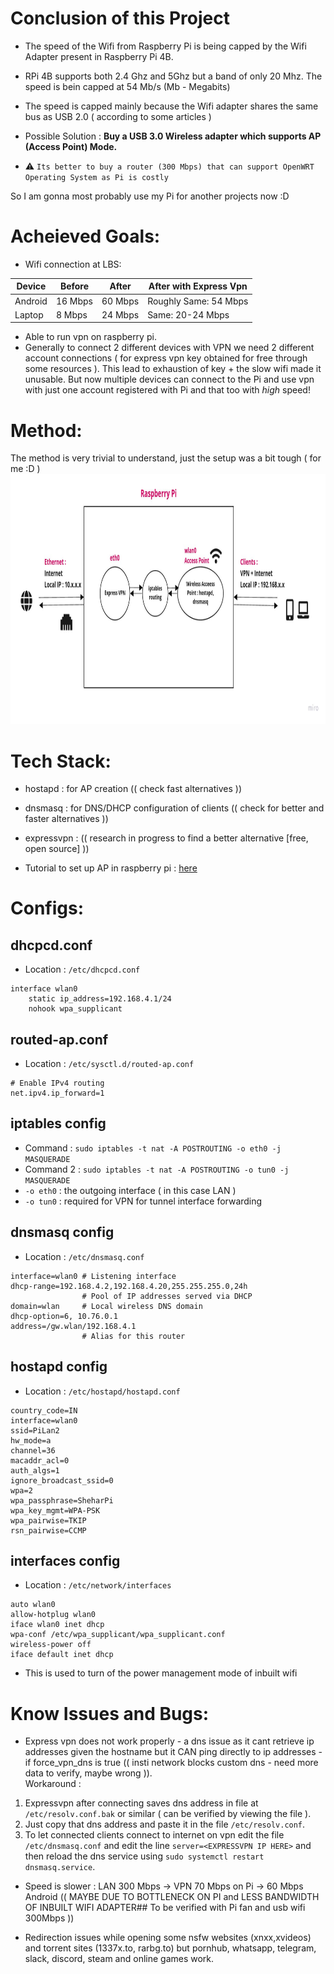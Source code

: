 # Conclusion of this Project

- The speed of the Wifi from Raspberry Pi is being capped by the Wifi Adapter present in Raspberry Pi 4B.
- RPi 4B supports both 2.4 Ghz and 5Ghz but a band of only 20 Mhz. The speed is bein capped at 54 Mb/s (Mb - Megabits)
- The speed is capped mainly because the Wifi adapter shares the same bus as USB 2.0 ( according to some articles )

- Possible Solution : **Buy a USB 3.0 Wireless adapter which supports AP (Access Point) Mode.**
- :warning:  ` Its better to buy a router (300 Mbps) that can support OpenWRT Operating System as Pi is costly `
<p> So I am gonna most probably use my Pi for another projects now :D</p>

# Acheieved Goals:

- Wifi connection at LBS:<br/> 

| Device | Before | After | After with Express Vpn |
| --- | --- | --- | --- |
| Android | 16 Mbps | 60 Mbps | Roughly Same: 54 Mbps |
| Laptop | 8 Mbps | 24 Mbps | Same: 20-24 Mbps |

- Able to run vpn on raspberry pi.
- Generally to connect 2 different devices with VPN we need 2 different account connections ( for express vpn key obtained for free through some resources ). This lead to exhaustion of key + the slow wifi made it unusable. But now multiple devices can connect to the Pi and use vpn with just one account registered with Pi and that too with *high* speed!

# Method:

The method is very trivial to understand, just the setup was a bit tough ( for me :D ) <br/>
<img src="./piLan-img.jpg" width=900px height=400px />

# Tech Stack:

- hostapd : for AP creation (( check fast alternatives ))
- dnsmasq : for DNS/DHCP configuration of clients (( check for better and faster alternatives ))
- expressvpn : (( research in progress to find a better alternative [free, open source] ))

- Tutorial to set up AP in raspberry pi : [here](https://www.raspberrypi.com/documentation/computers/configuration.html#setting-up-a-routed-wireless-access-point)

# Configs:

## dhcpcd.conf

- Location : `/etc/dhcpcd.conf`

```
interface wlan0			
    static ip_address=192.168.4.1/24
    nohook wpa_supplicant

```

## routed-ap.conf

- Location : `/etc/sysctl.d/routed-ap.conf`

```
# Enable IPv4 routing
net.ipv4.ip_forward=1
```

## iptables config

- Command : `sudo iptables -t nat -A POSTROUTING -o eth0 -j MASQUERADE`
- Command 2 : `sudo iptables -t nat -A POSTROUTING -o tun0 -j MASQUERADE`
- `-o eth0` : the outgoing interface ( in this case LAN )
- `-o tun0` : required for VPN for tunnel interface forwarding


## dnsmasq config

- Location  : `/etc/dnsmasq.conf`

```
interface=wlan0 # Listening interface
dhcp-range=192.168.4.2,192.168.4.20,255.255.255.0,24h
                # Pool of IP addresses served via DHCP
domain=wlan     # Local wireless DNS domain
dhcp-option=6, 10.76.0.1
address=/gw.wlan/192.168.4.1
                # Alias for this router

```

## hostapd config

- Location : `/etc/hostapd/hostapd.conf`

```
country_code=IN
interface=wlan0
ssid=PiLan2
hw_mode=a
channel=36
macaddr_acl=0
auth_algs=1
ignore_broadcast_ssid=0
wpa=2
wpa_passphrase=SheharPi
wpa_key_mgmt=WPA-PSK
wpa_pairwise=TKIP
rsn_pairwise=CCMP
```

## interfaces config

- Location : `/etc/network/interfaces`

```
auto wlan0
allow-hotplug wlan0
iface wlan0 inet dhcp
wpa-conf /etc/wpa_supplicant/wpa_supplicant.conf
wireless-power off
iface default inet dhcp
```

- This is used to turn of the power management mode of inbuilt wifi

# Know Issues and Bugs:

- Express vpn does not work properly - a dns issue as it cant retrieve ip addresses given the hostname but it CAN ping directly to ip addresses -if force_vpn_dns is true (( insti network blocks custom dns - need more data to verify, maybe wrong )).<br/>
Workaround : <br/>
1. Expressvpn after connecting saves dns address in file at `/etc/resolv.conf.bak` or similar ( can be verified by viewing the file ).
2. Just copy that dns address and paste it in the file `/etc/resolv.conf`.
3. To let connected clients connect to internet on vpn edit the file `/etc/dnsmasq.conf` and edit the line `server=<EXPRESSVPN IP HERE>` and then reload the dns service using `sudo systemctl restart dnsmasq.service`.<br/>

- Speed is slower : LAN 300 Mbps -> VPN 70 Mbps on Pi -> 60 Mbps Android (( MAYBE DUE TO BOTTLENECK ON PI and LESS BANDWIDTH OF INBUILT WIFI ADAPTER## To be verified with Pi fan and usb wifi 300Mbps ))

- Redirection issues while opening some nsfw websites (xnxx,xvideos) and torrent sites (1337x.to, rarbg.to) but pornhub, whatsapp, telegram, slack, discord, steam and online games work.
